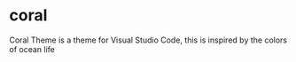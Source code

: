 # coral
Coral Theme is a theme for Visual Studio Code, this is inspired by the colors of ocean life
